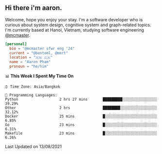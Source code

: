 <h2><b>Hi there i'm aaron. </b></h2>

Welcome, hope you enjoy your stay. I'm a software developer who is curious about system design, cognitive system and graph-related topics. I'm currently based at Hanoi, Vietnam, studying software engineering [@mcmaster](https://www.mcmaster.ca/).

```toml
[personal]
  bio = "@mcmaster sfwr eng '24"
  current = "@bentoml, @mmrt"
  location = "🇻🇳 🇨🇦"
  name = "Aaron Pham"
  pronoun = "he/him"
```
<!--<img src="https://github-readme-stats.vercel.app/api?username=aarnphm&show_icons=true&count_private=true&theme=dark" height="170"/>-->
<!--<img src="https://github-readme-stats.vercel.app/api/top-langs/?username=aarnphm&layout=compact&hide=css&theme=dark" height="170" />-->

<!--START_SECTION:waka-->
📊 **This Week I Spent My Time On** 

```text
⌚︎ Time Zone: Asia/Bangkok

💬 Programming Languages: 
Python                   2 hrs 27 mins       █████████░░░░░░░░░░░░░░░░   39.29% 
Other                    2 hrs               ████████░░░░░░░░░░░░░░░░░   32.12% 
Docker                   25 mins             █░░░░░░░░░░░░░░░░░░░░░░░░   6.85% 
Go                       23 mins             █░░░░░░░░░░░░░░░░░░░░░░░░   6.31% 
Makefile                 23 mins             █░░░░░░░░░░░░░░░░░░░░░░░░   6.26%

```


 Last Updated on 13/08/2021
<!--END_SECTION:waka-->
